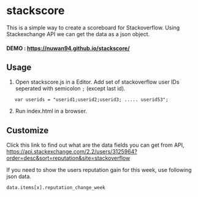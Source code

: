 # stackscore

This is a simple way to create a scoreboard for Stackoverflow. Using Stackexchange API we can get the data as a json object.

#### DEMO : https://nuwan94.github.io/stackscore/

## Usage 
1. Open stackscore.js in a Editor. Add set of stackoverflow user IDs seperated with semicolon `;` (except last id).
```
   var userids = "userid1;userid2;userid3; ..... userid53";
```

2. Run index.html in a browser.

## Customize

Click this link to find out what are the data fields you can get from API,
https://api.stackexchange.com/2.2/users/3125964?order=desc&sort=reputation&site=stackoverflow

If you need to show the users reputation gain for this week, use following json data.

`data.items[x].reputation_change_week`
